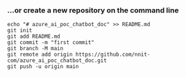 ### …or create a new repository on the command line



```
echo "# azure_ai_poc_chatbot_doc" >> README.md
git init
git add README.md
git commit -m "first commit"
git branch -M main
git remote add origin https://github.com/nnit-com/azure_ai_poc_chatbot_doc.git
git push -u origin main
```